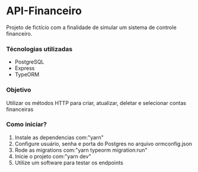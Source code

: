 # API-Financeiro

Projeto de fictício com a finalidade de simular um sistema de controle financeiro.

<h3>
  Técnologias utilizadas
</h3>
<ul>
  <li>PostgreSQL</li>
  <li>Express</li>
  <li>TypeORM</li>
</ul>

### Objetivo

Utilizar os métodos HTTP para criar, atualizar, deletar e selecionar contas financeiras

<h3>
  Como iniciar?
</h3>
<ol>
  <li>Instale as dependencias com:"yarn"</li>
  <li>Configure usuário, senha e porta do Postgres no arquivo ormconfig.json</li>
  <li>Rode as migrations com:"yarn typeorm migration:run"</li>
  <li>Inicie o projeto com:"yarn dev"</li>
  <li>Utilize um software para testar os endpoints</li>
</ol>
